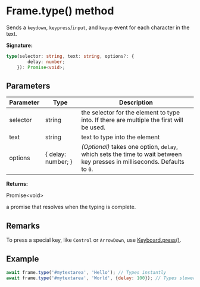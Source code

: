 # Frame.type() method

Sends a `keydown`, `keypress`/`input`, and `keyup` event for each character in the text.

**Signature:**

```typescript
type(selector: string, text: string, options?: {
        delay: number;
    }): Promise<void>;
```

## Parameters

| Parameter | Type               | Description                                                                                                                                          |
| --------- | ------------------ | ---------------------------------------------------------------------------------------------------------------------------------------------------- |
| selector  | string             | the selector for the element to type into. If there are multiple the first will be used.                                                             |
| text      | string             | text to type into the element                                                                                                                        |
| options   | { delay: number; } | <i>(Optional)</i> takes one option, <code>delay</code>, which sets the time to wait between key presses in milliseconds. Defaults to <code>0</code>. |

**Returns:**

Promise&lt;void&gt;

a promise that resolves when the typing is complete.

## Remarks

To press a special key, like `Control` or `ArrowDown`, use [Keyboard.press()](./puppeteer.keyboard.press.md).

## Example

```js
await frame.type('#mytextarea', 'Hello'); // Types instantly
await frame.type('#mytextarea', 'World', {delay: 100}); // Types slower, like a user
```
